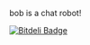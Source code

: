 
bob is a chat robot!


[![Bitdeli Badge](https://d2weczhvl823v0.cloudfront.net/mingzhip/bob/trend.png)](https://bitdeli.com/free "Bitdeli Badge")

